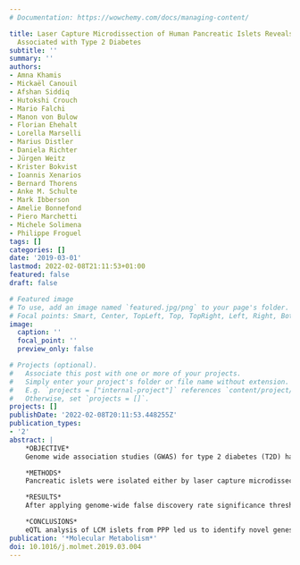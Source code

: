 ```yaml
---
# Documentation: https://wowchemy.com/docs/managing-content/

title: Laser Capture Microdissection of Human Pancreatic Islets Reveals Novel eQTLs
  Associated with Type 2 Diabetes
subtitle: ''
summary: ''
authors:
- Amna Khamis
- Mickaël Canouil
- Afshan Siddiq
- Hutokshi Crouch
- Mario Falchi
- Manon von Bulow
- Florian Ehehalt
- Lorella Marselli
- Marius Distler
- Daniela Richter
- Jürgen Weitz
- Krister Bokvist
- Ioannis Xenarios
- Bernard Thorens
- Anke M. Schulte
- Mark Ibberson
- Amelie Bonnefond
- Piero Marchetti
- Michele Solimena
- Philippe Froguel
tags: []
categories: []
date: '2019-03-01'
lastmod: 2022-02-08T21:11:53+01:00
featured: false
draft: false

# Featured image
# To use, add an image named `featured.jpg/png` to your page's folder.
# Focal points: Smart, Center, TopLeft, Top, TopRight, Left, Right, BottomLeft, Bottom, BottomRight.
image:
  caption: ''
  focal_point: ''
  preview_only: false

# Projects (optional).
#   Associate this post with one or more of your projects.
#   Simply enter your project's folder or file name without extension.
#   E.g. `projects = ["internal-project"]` references `content/project/deep-learning/index.md`.
#   Otherwise, set `projects = []`.
projects: []
publishDate: '2022-02-08T20:11:53.448255Z'
publication_types:
- '2'
abstract: |
    *OBJECTIVE*  
    Genome wide association studies (GWAS) for type 2 diabetes (T2D) have identified genetic loci that often localise in non-coding regions of the genome, suggesting gene regulation effects. We combined genetic and transcriptomic analysis from human islets obtained from brain-dead organ donors or surgical patients to detect expression quantitative trait loci (eQTLs) and shed light into the regulatory mechanisms of these genes.

    *METHODS*  
    Pancreatic islets were isolated either by laser capture microdissection (LCM) from surgical specimens of 103 metabolically phenotyped pancreatectomized patients (PPP) or by collagenase digestion of pancreas from 100 brain-dead organ donors (OD). Genotyping (> 8.7 million single nucleotide polymorphisms) and expression (> 47,000 transcripts and splice variants) analyses were combined to generate cis-eQTLs.

    *RESULTS*  
    After applying genome-wide false discovery rate significance thresholds, we identified 1,173 and 1,021 eQTLs in samples of OD and PPP, respectively. Among the strongest eQTLs shared between OD and PPP were CHURC1 (OD p-value = 1.71 × 10<sup>-24</sup>; PPP p-value = 3.64 × 10<sup>-24</sup>) and PSPH (OD p-value = 3.92 × 10<sup>-26</sup>; PPP p-value = 3.64 × 10<sup>-24</sup>). We identified eQTLs in linkage-disequilibrium with GWAS loci T2D and associated traits, including TTLL6, MLX and KIF9 loci, which do not implicate the nearest gene. We found in the PPP datasets 11 eQTL genes, which were differentially expressed in T2D and two genes (CYP4V2 and TSEN2) associated with HbA1c but none in the OD samples.

    *CONCLUSIONS*  
    eQTL analysis of LCM islets from PPP led us to identify novel genes which had not been previously linked to islet biology and T2D. The understanding gained from eQTL approaches, especially using surgical samples of living patients, provides a more accurate 3-dimensional representation than those from genetic studies alone.
publication: '*Molecular Metabolism*'
doi: 10.1016/j.molmet.2019.03.004
---
```

